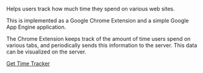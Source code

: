 Helps users track how much time they spend on various web sites.

This is implemented as a Google Chrome Extension and a simple Google App Engine application.

The Chrome Extension keeps track of the amount of time users spend on various tabs, and periodically sends this information to the server. This data can be visualized on the server.

[Get Time Tracker](https://chrome.google.com/extensions/detail/mokmnbikneoaenmckfmgjgjimphfojkd)